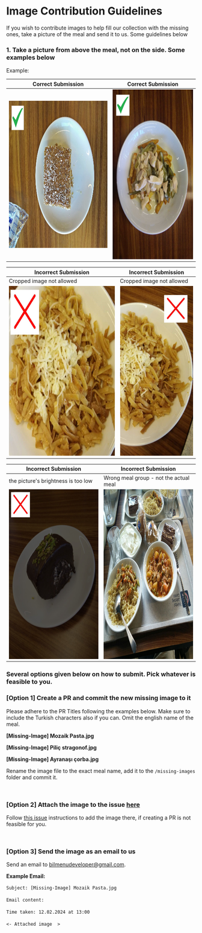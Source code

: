 # Image Contribution Guidelines

If you wish to contribute images to help fill our collection with the missing ones, take a picture of the meal and send it to us. Some guidelines below

### 1. Take a picture from above the meal, not on the side. Some examples below

Example:

| Correct Submission                                                                      | Correct Submission                                                                      |
| --------------------------------------------------------------------------------------- | --------------------------------------------------------------------------------------- |
| <img src="sample_correct/sample_missing_1.jpg" alt="Sample 1" width="500" height="390"> | <img src="sample_correct/sample_missing_2.jpg" alt="Sample 2" width="390" height="450"> |

| Incorrect Submission                                                                                        | Incorrect Submission                                                                                        |
| ----------------------------------------------------------------------------------------------------------- | ----------------------------------------------------------------------------------------------------------- |
| Cropped image not allowed                                                                                   | Cropped image not allowed                                                                                   |
| <img src="sample_correct/incorrect_sample_missing_1.jpg" alt="Sample 1 Incorrect" width="450" height="450"> | <img src="sample_correct/incorrect_sample_missing_2.jpg" alt="Sample 2 Incorrect" width="290" height="450"> |

| Incorrect Submission                                                                                        | Incorrect Submission                                                                                     |
| ----------------------------------------------------------------------------------------------------------- | -------------------------------------------------------------------------------------------------------- |
| the picture's brightness is too low                                                                         | Wrong meal group - not the actual meal                                                                   |
| <img src="sample_correct/incorrect_sample_missing_3.jpg" alt="Sample 3 Incorrect" width="390" height="450"> | <img src="sample_correct/sample_wrong_meal_group.jpg" alt="Sample 4 Incorrect" width="390" height="450"> |

### Several options given below on how to submit. Pick whatever is feasible to you.

### [Option 1] Create a PR and commit the new missing image to it

Please adhere to the PR Titles following the examples below. Make sure to include the Turkish characters also if you can. Omit the english name of the meal.

**[Missing-Image] Mozaik Pasta.jpg**

**[Missing-Image] Piliç stragonof.jpg**

**[Missing-Image] Ayranaşı çorba.jpg**

Rename the image file to the exact meal name, add it to the `/missing-images` folder and commit it.

<br/>

### [Option 2] Attach the image to the issue [here](https://github.com/ndricimrr/bilmenu/issues/27)

Follow [this issue](https://github.com/ndricimrr/bilmenu/issues/27) instructions to add the image there, if creating a PR is not feasible for you.

<br/>

### [Option 3] Send the image as an email to us

Send an email to <a href="mailto:bilmenudeveloper@gmail.com">bilmenudeveloper@gmail.com</a>.

**Example Email:**

    Subject: [Missing-Image] Mozaik Pasta.jpg

    Email content:

    Time taken: 12.02.2024 at 13:00

    <- Attached image  >
